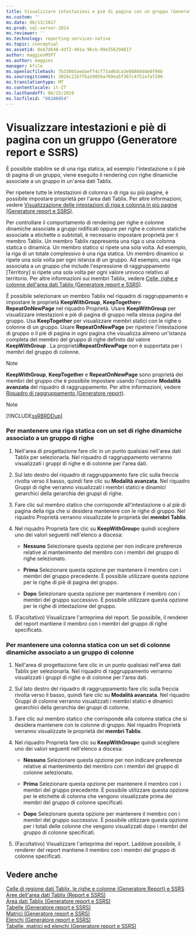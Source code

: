 ```yaml
---
title: Visualizzare intestazioni e piè di pagina con un gruppo (Generatore report e SSRS) | Microsoft Docs
ms.custom: ''
ms.date: 06/13/2017
ms.prod: sql-server-2014
ms.reviewer: ''
ms.technology: reporting-services-native
ms.topic: conceptual
ms.assetid: 8eb7d648-4df2-491a-96cb-99e55629d617
author: maggiesMSFT
ms.author: maggies
manager: kfile
ms.openlocfilehash: 7b330b5aedaeff4cf73ad6dca3e88860dde0f90b
ms.sourcegitcommit: 3026c22b7fba19059a769ea5f367c4f51efaf286
ms.translationtype: MT
ms.contentlocale: it-IT
ms.lasthandoff: 06/15/2019
ms.locfileid: "66106054"
---
```

# <a name="display-headers-and-footers-with-a-group-report-builder-and-ssrs"></a>Visualizzare intestazioni e piè di pagina con un gruppo (Generatore report e SSRS)
  È possibile stabilire se di una riga statica, ad esempio l'intestazione o il piè di pagina di un gruppo, viene eseguito il rendering con righe dinamiche associate a un gruppo in un'area dati Tablix.  
  
 Per ripetere tutte le intestazioni di colonna o di riga su più pagine, è possibile impostare proprietà per l'area dati Tablix. Per altre informazioni, vedere [Visualizzazione delle intestazioni di riga e colonna in più pagine &#40;Generatore report e SSRS&#41;](display-row-and-column-headers-on-multiple-pages-report-builder-and-ssrs.md).  
  
 Per controllare il comportamento di rendering per righe e colonne dinamiche associate a gruppi nidificati oppure per righe e colonne statiche associate a etichette o subtotali, è necessario impostare proprietà per il membro Tablix. Un membro Tablix rappresenta una riga o una colonna statica o dinamica. Un membro statico si ripete una sola volta. Ad esempio, la riga di un totale complessivo è una riga statica. Un membro dinamico si ripete una sola volta per ogni istanza di un gruppo. Ad esempio, una riga associata a un gruppo che include l'espressione di raggruppamento [Territory] si ripete una sola volta per ogni valore univoco relativo al territorio. Per altre informazioni sui membri Tablix, vedere [Celle, righe e colonne dell'area dati Tablix &#40;Generatore report e SSRS&#41;](tablix-data-region-cells-rows-and-columns-report-builder-and-ssrs.md).  
  
 È possibile selezionare un membro Tablix nel riquadro di raggruppamento e impostare le proprietà **KeepWithGroup**, **KeepTogether**e **RepeatOnNewPage** nel riquadro Proprietà. Usare **KeepWithGroup** per visualizzare intestazioni e piè di pagina di gruppo nella stessa pagina del gruppo. Usa **KeepTogether** per visualizzare membri statici con le righe o colonne di un gruppo. Usare **RepeatOnNewPage** per ripetere l'intestazione di gruppo o il piè di pagina in ogni pagina che visualizza almeno un'istanza completa del membro del gruppo di righe definito dal valore **KeepWithGroup** . La proprietà**RepeatOnNewPage** non è supportata per i membri del gruppo di colonne.  
  
> [!NOTE]  
>  **KeepWithGroup**, **KeepTogether** e **RepeatOnNewPage** sono proprietà dei membri del gruppo che è possibile impostare usando l'opzione **Modalità avanzata** del riquadro di raggruppamento. Per altre informazioni, vedere [Riquadro di raggruppamento &#40;Generatore report&#41;](grouping-pane-report-builder.md).  
  
> [!NOTE]  
>  [!INCLUDE[ssRBRDDup](../../includes/ssrbrddup-md.md)]  
  
### <a name="to-keep-a-static-row-with-a-set-of-dynamic-rows-associated-with-a-row-group"></a>Per mantenere una riga statica con un set di righe dinamiche associato a un gruppo di righe  
  
1.  Nell'area di progettazione fare clic in un punto qualsiasi nell'area dati Tablix per selezionarla. Nel riquadro di raggruppamento verranno visualizzati i gruppi di righe e di colonne per l'area dati.  
  
2.  Sul lato destro del riquadro di raggruppamento fare clic sulla freccia rivolta verso il basso, quindi fare clic su **Modalità avanzata**. Nel riquadro Gruppi di righe verranno visualizzati i membri statici e dinamici gerarchici della gerarchia dei gruppi di righe.  
  
3.  Fare clic sul membro statico che corrisponde all'intestazione o al piè di pagina della riga che si desidera mantenere con le righe di gruppo. Nel riquadro Proprietà verranno visualizzate le proprietà dei **membri Tablix**.  
  
4.  Nel riquadro Proprietà fare clic su **KeepWithGroup**e quindi scegliere uno dei valori seguenti nell'elenco a discesa:  
  
    -   **Nessuno** Selezionare questa opzione per non indicare preferenze relative al mantenimento del membro con i membri del gruppo di righe selezionato.  
  
    -   **Prima** Selezionare questa opzione per mantenere il membro con i membri del gruppo precedente. È possibile utilizzare questa opzione per le righe di piè di pagina del gruppo.  
  
    -   **Dopo** Selezionare questa opzione per mantenere il membro con i membri del gruppo successivo. È possibile utilizzare questa opzione per le righe di intestazione del gruppo.  
  
5.  (Facoltativo) Visualizzare l'anteprima del report. Se possibile, il renderer del report mantiene il membro con i membri del gruppo di righe specificato.  
  
### <a name="to-keep-a-static-column-with-a-set-of-dynamic-columns-associated-with-a-column-group"></a>Per mantenere una colonna statica con un set di colonne dinamiche associato a un gruppo di colonne  
  
1.  Nell'area di progettazione fare clic in un punto qualsiasi nell'area dati Tablix per selezionarla. Nel riquadro di raggruppamento verranno visualizzati i gruppi di righe e di colonne per l'area dati.  
  
2.  Sul lato destro del riquadro di raggruppamento fare clic sulla freccia rivolta verso il basso, quindi fare clic su **Modalità avanzata**. Nel riquadro Gruppi di colonne verranno visualizzati i membri statici e dinamici gerarchici della gerarchia dei gruppi di colonne.  
  
3.  Fare clic sul membro statico che corrisponde alla colonna statica che si desidera mantenere con le colonne di gruppo. Nel riquadro Proprietà verranno visualizzate le proprietà dei **membri Tablix**.  
  
4.  Nel riquadro Proprietà fare clic su **KeepWithGroup**e quindi scegliere uno dei valori seguenti nell'elenco a discesa:  
  
    -   **Nessuno** Selezionare questa opzione per non indicare preferenze relative al mantenimento del membro con i membri del gruppo di colonne selezionato.  
  
    -   **Prima** Selezionare questa opzione per mantenere il membro con i membri del gruppo precedente. È possibile utilizzare questa opzione per le etichette di colonna che vengono visualizzate prima dei membri del gruppo di colonne specificati.  
  
    -   **Dopo** Selezionare questa opzione per mantenere il membro con i membri del gruppo successivo. È possibile utilizzare questa opzione per i totali delle colonne che vengono visualizzati dopo i membri del gruppo di colonne specificati.  
  
5.  (Facoltativo) Visualizzare l'anteprima del report. Laddove possibile, il renderer del report mantiene il membro con i membri del gruppo di colonne specificati.  
  
## <a name="see-also"></a>Vedere anche  
 [Celle di regione dati Tablix, le righe e colonne &#40;Generatore Report&#41; e SSRS](tablix-data-region-cells-rows-and-columns-report-builder-and-ssrs.md)   
 [Aree dell'area dati Tablix &#40;Report e SSRS&#41;](tablix-data-region-areas-report-builder-and-ssrs.md)   
 [Area dati Tablix &#40;Generatore report e SSRS&#41;](../tablix-data-region-report-builder-and-ssrs.md)   
 [Tabelle &#40;Generatore report e SSRS&#41;](tables-report-builder-and-ssrs.md)   
 [Matrici &#40;Generatore report e SSRS&#41;](create-a-matrix-report-builder-and-ssrs.md)   
 [Elenchi &#40;Generatore report e SSRS&#41;](create-invoices-and-forms-with-lists-report-builder-and-ssrs.md)   
 [Tabelle, matrici ed elenchi &#40;Generatore report e SSRS&#41;](tables-matrices-and-lists-report-builder-and-ssrs.md)  
  
  
